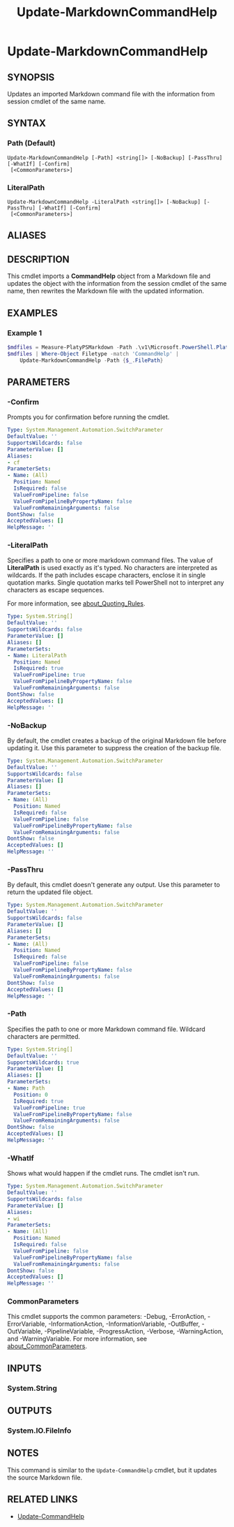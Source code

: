﻿---
document type: cmdlet
external help file: Microsoft.PowerShell.PlatyPS.dll-Help.xml
HelpUri: ''
Locale: en-US
Module Name: Microsoft.PowerShell.PlatyPS
ms.custom: OPS13
ms.date: 10/25/2024
PlatyPS schema version: 2024-05-01
title: Update-MarkdownCommandHelp
---

# Update-MarkdownCommandHelp

## SYNOPSIS

Updates an imported Markdown command file with the information from session cmdlet of the same name.

## SYNTAX

### Path (Default)

```
Update-MarkdownCommandHelp [-Path] <string[]> [-NoBackup] [-PassThru] [-WhatIf] [-Confirm]
 [<CommonParameters>]
```

### LiteralPath

```
Update-MarkdownCommandHelp -LiteralPath <string[]> [-NoBackup] [-PassThru] [-WhatIf] [-Confirm]
 [<CommonParameters>]
```

## ALIASES

## DESCRIPTION

This cmdlet imports a **CommandHelp** object from a Markdown file and updates the object with the
information from the session cmdlet of the same name, then rewrites the Markdown file with the
updated information.

## EXAMPLES

### Example 1

```powershell
$mdfiles = Measure-PlatyPSMarkdown -Path .\v1\Microsoft.PowerShell.PlatyPS\*.md
$mdfiles | Where-Object Filetype -match 'CommandHelp' |
    Update-MarkdownCommandHelp -Path {$_.FilePath}
```

## PARAMETERS

### -Confirm

Prompts you for confirmation before running the cmdlet.

```yaml
Type: System.Management.Automation.SwitchParameter
DefaultValue: ''
SupportsWildcards: false
ParameterValue: []
Aliases:
- cf
ParameterSets:
- Name: (All)
  Position: Named
  IsRequired: false
  ValueFromPipeline: false
  ValueFromPipelineByPropertyName: false
  ValueFromRemainingArguments: false
DontShow: false
AcceptedValues: []
HelpMessage: ''
```

### -LiteralPath

Specifies a path to one or more markdown command files. The value of **LiteralPath** is used exactly
as it's typed. No characters are interpreted as wildcards. If the path includes escape characters,
enclose it in single quotation marks. Single quotation marks tell PowerShell not to interpret any
characters as escape sequences.

For more information, see
[about_Quoting_Rules](/powershell/module/microsoft.powershell.core/about/about_CommonParameters).

```yaml
Type: System.String[]
DefaultValue: ''
SupportsWildcards: false
ParameterValue: []
Aliases: []
ParameterSets:
- Name: LiteralPath
  Position: Named
  IsRequired: true
  ValueFromPipeline: true
  ValueFromPipelineByPropertyName: false
  ValueFromRemainingArguments: false
DontShow: false
AcceptedValues: []
HelpMessage: ''
```

### -NoBackup

By default, the cmdlet creates a backup of the original Markdown file before updating it. Use this
parameter to suppress the creation of the backup file.

```yaml
Type: System.Management.Automation.SwitchParameter
DefaultValue: ''
SupportsWildcards: false
ParameterValue: []
Aliases: []
ParameterSets:
- Name: (All)
  Position: Named
  IsRequired: false
  ValueFromPipeline: false
  ValueFromPipelineByPropertyName: false
  ValueFromRemainingArguments: false
DontShow: false
AcceptedValues: []
HelpMessage: ''
```

### -PassThru

By default, this cmdlet doesn't generate any output. Use this parameter to return the updated file
object.

```yaml
Type: System.Management.Automation.SwitchParameter
DefaultValue: ''
SupportsWildcards: false
ParameterValue: []
Aliases: []
ParameterSets:
- Name: (All)
  Position: Named
  IsRequired: false
  ValueFromPipeline: false
  ValueFromPipelineByPropertyName: false
  ValueFromRemainingArguments: false
DontShow: false
AcceptedValues: []
HelpMessage: ''
```

### -Path

Specifies the path to one or more Markdown command file. Wildcard characters are permitted.

```yaml
Type: System.String[]
DefaultValue: ''
SupportsWildcards: true
ParameterValue: []
Aliases: []
ParameterSets:
- Name: Path
  Position: 0
  IsRequired: true
  ValueFromPipeline: true
  ValueFromPipelineByPropertyName: false
  ValueFromRemainingArguments: false
DontShow: false
AcceptedValues: []
HelpMessage: ''
```

### -WhatIf

Shows what would happen if the cmdlet runs. The cmdlet isn't run.

```yaml
Type: System.Management.Automation.SwitchParameter
DefaultValue: ''
SupportsWildcards: false
ParameterValue: []
Aliases:
- wi
ParameterSets:
- Name: (All)
  Position: Named
  IsRequired: false
  ValueFromPipeline: false
  ValueFromPipelineByPropertyName: false
  ValueFromRemainingArguments: false
DontShow: false
AcceptedValues: []
HelpMessage: ''
```

### CommonParameters

This cmdlet supports the common parameters: -Debug, -ErrorAction, -ErrorVariable,
-InformationAction, -InformationVariable, -OutBuffer, -OutVariable, -PipelineVariable,
-ProgressAction, -Verbose, -WarningAction, and -WarningVariable. For more information, see
[about_CommonParameters](https://go.microsoft.com/fwlink/?LinkID=113216).

## INPUTS

### System.String

## OUTPUTS

### System.IO.FileInfo

## NOTES

This command is similar to the `Update-CommandHelp` cmdlet, but it updates the source Markdown file.

## RELATED LINKS

- [Update-CommandHelp](Update-CommandHelp.md)

